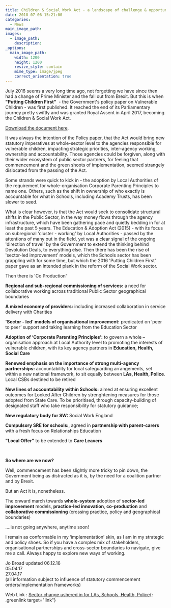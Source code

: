 ```yaml
---
title: Children & Social Work Act - a landscape of challenge & opportunity
date: 2018-07-06 15:21:00
categories:
  - News
main_image_path:
images:
  - image_path:
    description:
_options:
  main_image_path:
    width: 1200
    height: 1200
    resize_style: contain
    mime_type: image/jpeg
    correct_orientation: true
---
```


July 2016 seems a very long time ago, not forgetting we have since then had a change of Prime Minister and the fall out from Brexit. But this is when **"Putting Children First"**&nbsp; - the Government's policy paper on Vulnerable Children - was first published. It reached the end of its Parliamentary journey pretty swiftly and was granted Royal Assent in April 2017, becoming the Children & Social Work Act. <!--base32-c9gq6t9k68pp8vkhe4u78e1dc9gq6t9k68-base32-->

[Download the document here](/CreativeLearningHubs_Future&amp;Feasibility_Kindle_18406Web.pdf).

It was always the intention of the Policy paper, that the Act would bring new statutory imperatives at whole-sector level to the agencies responsible for vulnerable children, impacting strategic priorities, inter-agency working, ownership and accountability. Those agencies could be forgiven, along with their wider ecosystem of public sector partners, for feeling that commencement and the green shoots of implementation, seemed strangely dislocated from the passing of the Act.&nbsp;

Some strands were quick to kick in - the adoption by Local Authorities of the requirement for whole-organisation Corporate Parenting Principles to name one. Others, such as the shift in ownership of who exactly is accountable for what in Schools, including Academy Trusts, has been slower to seed.

What is clear however, is that the Act would seek to consolidate structural shifts in the Public Sector, in the way money flows through the agency infrastructure, which have been gathering pace and quietly bedding in for at least the past 5 years. The Education & Adoption Act (2015) - with its focus on subregional 'cluster - working' by Local Authorities - passed by the attentions of many out in the field, yet was a clear signal of the ongoing 'direction of travel' by the Government to extend the thinking behind Devolution Deals, to everything else. Then there has been the rise of 'sector-led improvement' models, which the Schools sector has been grappling with for some time, but which the 2016 'Putting Children First' paper gave as an intended plank in the reform of the Social Work sector.

Then there is 'Co Production'

**Regional and sub-regional commissioning of services:** a need for collaborative working across traditional Public Sector geographical boundaries

**A mixed economy of providers:** including increased collaboration in service delivery with Charities

**'Sector - led' models of organisational improvement:** predicated on ‘peer to peer’ support and taking learning from the Education Sector

**Adoption of ‘Corporate Parenting Principles’:** to govern a whole – organisation approach at Local Authority level to promoting the interests of vulnerable children, with its key agency partners in **Education, Health, Social Care**

**Renewed emphasis on the importance of strong multi-agency partnerships:** accountability for local safeguarding arrangements, set within a new national framework, to sit equally between **LAs, Health, Police**. Local CSBs destined to be retired

**New lines of accountability within Schools:** aimed at ensuring excellent outcomes for Looked After Children by strenghtening measures for those adopted from State Care. To be prioritised, through capacity-building of designated staff who take responsibility for statutory guidance;

**New regulatory body for SW:** Social Work England

**Compulsory SRE for schools:**, agreed in **partnership with parent-carers** with a fresh focus on Relationships Education

**"Local Offer"** to be extended to **Care Leavers**

&nbsp;

**So where are we now?**

Well, commencement has been slightly more tricky to pin down, the Government being as distracted as it is, by the need for a coalition partner and by Brexit.

But an Act it is, nonetheless.

The onward march towards **whole-system** adoption of **sector-led improvement** models, **practice-led innovation**, **co-production** and **collaborative commissioning** (crossing practice, policy and geographical boundaries)

….is not going anywhere, anytime soon!

I remain as conformable in my ‘implementation’ skin, as I am in my strategic and policy shoes. So if you have a complex mix of stakeholders, organisational partnerships and cross-sector boundaries to navigate, give me a call. Always happy to explore new ways of working.

Jo Broad updated 06.12.16<br>05.04.17<br>27.04.17<br>(all information subject to influence of statutory commencement orders/implementation frameworks)

Web Link : [Sector change ushered in for LAs, Schools, Health, Police](http://www.communitycare.co.uk/2017/04/28/children-social-work-act-2017-social-work-reforms-become-law/){: .greenlink target="link"}